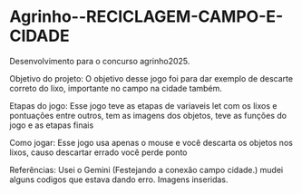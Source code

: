 # Agrinho--RECICLAGEM-CAMPO-E-CIDADE
Desenvolvimento para o concurso agrinho2025.


Objetivo do projeto:
O objetivo desse jogo foi para dar exemplo de descarte correto do lixo, importante no campo na cidade também.



Etapas do jogo:
Esse jogo teve as etapas de variaveis let com os lixos e pontuações entre outros, tem as imagens dos objetos, teve as funções do jogo e as etapas finais




Como jogar:
Esse jogo usa apenas o mouse e você descarta os objetos nos lixos, causo descartar errado você perde ponto




Referências:
Usei o Gemini (Festejando a conexão campo cidade.)
mudei alguns codigos que estava dando erro.
Imagens inseridas.
